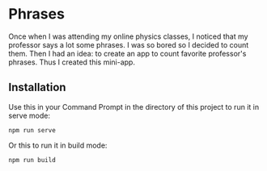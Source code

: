 # Phrases

Once when I was attending my online physics classes, I noticed that my professor says a lot some phrases. I was so bored so I decided to count them. Then I had an idea: to create an app to count favorite professor's phrases. Thus I created this mini-app.

## Installation

Use this in your Command Prompt in the directory of this project to run it in serve mode:
```
npm run serve
```
Or this to run it in build mode:
```
npm run build
```